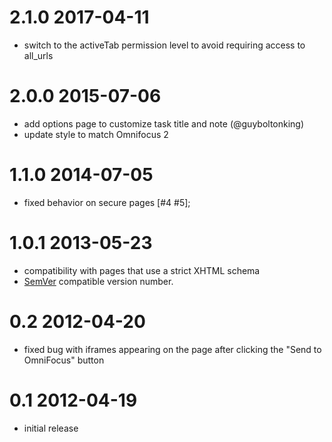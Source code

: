 # 2.1.0 2017-04-11

* switch to the activeTab permission level to avoid requiring access to all_urls

# 2.0.0 2015-07-06

* add options page to customize task title and note (@guyboltonking)
* update style to match Omnifocus 2

# 1.1.0 2014-07-05 

* fixed behavior on secure pages [#4 #5];

# 1.0.1 2013-05-23

* compatibility with pages that use a strict XHTML schema
* [SemVer](http://semver.org/) compatible version number.

# 0.2 2012-04-20  

* fixed bug with iframes appearing on the page after clicking the "Send to OmniFocus" button

# 0.1 2012-04-19

* initial release
